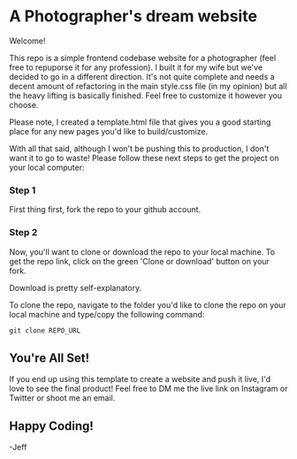 # A Photographer's dream website

Welcome! 

This repo is a simple frontend codebase website for a photographer (feel free to repuporse it for any profession). I built it for my wife but we've decided to go in a different direction. It's not quite complete and needs a decent amount of refactoring in the main style.css file (in my opinion) but all the heavy lifting is basically finished. Feel free to customize it however you choose. 

Please note, I created a template.html file that gives you a good starting place for any new pages you'd like to build/customize.

With all that said, although I won't be pushing this to production, I don't want it to go to waste! Please follow these next steps to get the project on your local computer:


### Step 1
First thing first, fork the repo to your github account. 

### Step 2
Now, you'll want to clone or download the repo to your local machine. To get the repo link, click on the green 'Clone or download' button on your fork.

Download is pretty self-explanatory. 

To clone the repo, navigate to the folder you'd like to clone the repo on your local machine and type/copy the following command: 

```html
git clone REPO_URL
```


## You're All Set!

If you end up using this template to create a website and push it live, I'd love to see the final product! Feel free to DM me the live link on Instagram or Twitter or shoot me an email. 


## Happy Coding!


-Jeff
